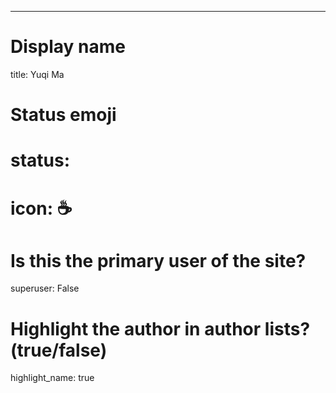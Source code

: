 ---
# Display name
title: Yuqi Ma



# Status emoji
# status:
#   icon: ☕️

# Is this the primary user of the site?
superuser: False

# Highlight the author in author lists? (true/false)
highlight_name: true

